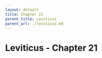 ```yaml
---
layout: default
title: Chapter 21
parent_title: Leviticus
parent_url: ./leviticus.md
---
```


# Leviticus - Chapter 21
